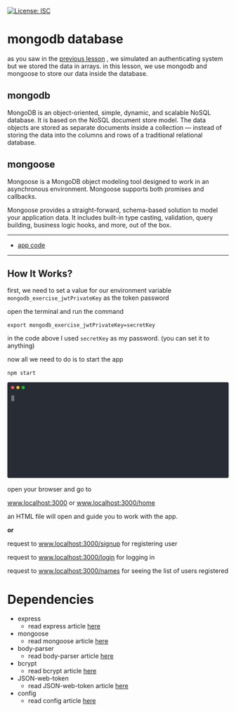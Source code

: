 [![License: ISC](https://img.shields.io/badge/License-ISC-red.svg)](https://opensource.org/licenses/ISC)
# mongodb database
as you saw in the [previous lesson](https://github.com/amiryeg1/nodejs-lessons/tree/master/L6-user-authentication) , we simulated an authenticating system but we stored the data in arrays.
in this lesson, we use mongodb and mongoose to store our data inside the database.

## mongodb

MongoDB is an object-oriented, simple, dynamic, and scalable NoSQL database.
It is based on the NoSQL document store model.
The data objects are stored as separate documents inside a collection — instead of storing the data into the columns and rows of a traditional relational database.

## mongoose
Mongoose is a MongoDB object modeling tool designed to work in an asynchronous environment. 
Mongoose supports both promises and callbacks.

Mongoose provides a straight-forward, schema-based solution to model your application data.
It includes built-in type casting, validation, query building, business logic hooks, and more, out of the box.

---
- [app code](https://github.com/amiryeg1/nodejs-lessons/blob/master/L7-mongodb-database/app.js)
---
## How It Works?
first, we need to set a value for our environment variable `mongodb_exercise_jwtPrivateKey` as the token password

open the terminal and run the command
```
export mongodb_exercise_jwtPrivateKey=secretKey
```
in the code above I used `secretKey` as my password. (you can set it to anything)

now all we need to do is to start the app
```
npm start
```
![svg file](https://github.com/amiryeg1/nodejs-lessons/blob/master/L7-mongodb-database/views/start.svg)

open your browser and go to

www.localhost:3000 or www.localhost:3000/home

an HTML file will open and guide you to work with the app.

**or**

request to www.localhost:3000/signup for registering user

request to www.localhost:3000/login  for logging in

request to www.localhost:3000/names  for seeing the list of users registered
# Dependencies 
- express
  - read express article [here](https://www.npmjs.com/package/express)
- mongoose
  - read mongoose article [here](https://www.npmjs.com/package/mongoose)
- body-parser
  - read body-parser article [here](https://www.npmjs.com/package/body-parser)
- bcrypt
  - read bcrypt article [here](https://www.npmjs.com/package/bcrypt)
- JSON-web-token
  - read JSON-web-token article [here](https://www.npmjs.com/package/jsonwebtoken)
- config
  - read config article [here](https://www.npmjs.com/package/config)
